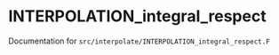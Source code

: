 # INTERPOLATION_integral_respect

Documentation for `src/interpolate/INTERPOLATION_integral_respect.F`
